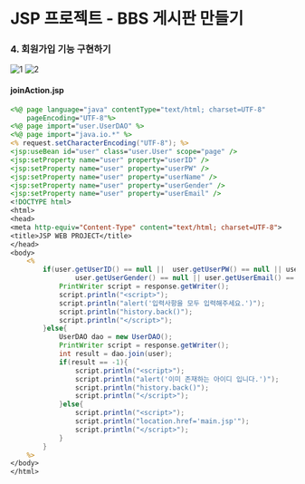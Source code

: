 # JSP 프로젝트 - BBS 게시판 만들기
### 4. 회원가입 기능 구현하기

![1](https://user-images.githubusercontent.com/62415893/81494816-96e5d700-92e6-11ea-816e-cdac6a05fac1.jpg)
![2](https://user-images.githubusercontent.com/62415893/81494817-98170400-92e6-11ea-8da4-314155a9f757.jpg)
#### joinAction.jsp

```jsp
<%@ page language="java" contentType="text/html; charset=UTF-8"
    pageEncoding="UTF-8"%>
<%@ page import="user.UserDAO" %>
<%@ page import="java.io.*" %>
<% request.setCharacterEncoding("UTF-8"); %>
<jsp:useBean id="user" class="user.User" scope="page" />
<jsp:setProperty name="user" property="userID" />
<jsp:setProperty name="user" property="userPW" />
<jsp:setProperty name="user" property="userName" />
<jsp:setProperty name="user" property="userGender" />
<jsp:setProperty name="user" property="userEmail" />
<!DOCTYPE html>
<html>
<head>
<meta http-equiv="Content-Type" content="text/html; charset=UTF-8">
<title>JSP WEB PROJECT</title>
</head>
<body>
	<%
		if(user.getUserID() == null || 	user.getUserPW() == null || user.getUserName() == null || 
				user.getUserGender() == null || user.getUserEmail() == null ) {
			PrintWriter script = response.getWriter();
			script.println("<script>");
			script.println("alert('입력사항을 모두 입력해주세요.')");
			script.println("history.back()");
			script.println("</script>");
		}else{
			UserDAO dao = new UserDAO();
			PrintWriter script = response.getWriter();
			int result = dao.join(user);
			if(result == -1){
				script.println("<script>");
				script.println("alert('이미 존재하는 아이디 입니다.')");
				script.println("history.back()");
				script.println("</script>");
			}else{
				script.println("<script>");
				script.println("location.href='main.jsp'");
				script.println("</script>");
			}
		}
	%>
</body>
</html>
```
